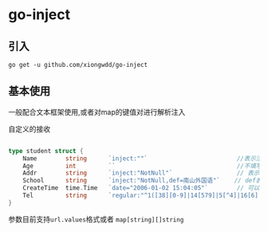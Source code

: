 # go-inject

## 引入
```
go get -u github.com/xiongwdd/go-inject
```


## 基本使用

一般配合文本框架使用,或者对map的键值对进行解析注入

自定义的接收

```GO

type student struct {
    Name        string      `inject:""`                         //表示注入参数
    Age         int         ``                                  //不填写则不会对参数进行注入
    Addr        string      `inject:"NotNull"`                  // 表示注入该参数,并且这个参数不能为空,如果为空会返回一个err
    School      string      `inject:"NotNull,def=南山外国语"`    // def表示如果该值必填,但是又没有传值的话采用的默认值
    CreateTime  time.Time   `date="2006-01-02 15:04:05"`        // 可以根据传入的时间字符串转换为时间格式
    Tel         string      `regular:"^1([38][0-9]|14[579]|5[^4]|16[6]|7[1-35-8]|9[189])\\d{8}$"` //表示可以对字段正则校验
}

```

参数目前支持`url.values`格式或者 `map[string][]string`
